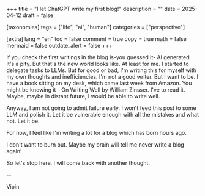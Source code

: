 +++
title = "I let ChatGPT write my first blog!"
description = ""
date = 2025-04-12
draft = false

[taxonomies]
tags = ["life", "ai", "human"]
categories = ["perspective"]

[extra]
lang = "en"
toc = false
comment = true
copy = true
math = false
mermaid = false
outdate_alert = false
+++

If you check the first writings in the blog is-you guessed it- AI generated. It's a pity. But that's the new world looks like. At least for me. I started to delegate tasks to LLMs. But for good or bad, I'm writing this for myself with my own thoughts and inefficiencies. I'm not a good writer. But I want to be. I have a book sitting on my desk, which came last week from Amazon. You might be knowing it - On Writing Well by William Zinsser. I've to read it. Maybe, maybe in distant future, I would be able to write well.

Anyway, I am not going to admit failure early. I won't feed this post to some LLM and polish it. Let it be vulnerable enough with all the mistakes and what not. Let it be.

For now, I feel like I'm writing a lot for a blog which has born hours ago.

I don't want to burn out. Maybe my brain will tell me never write a blog again!

So let's stop here. I will come back with another thought.

--

Vipin
